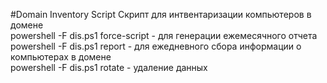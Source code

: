 #Domain Inventory Script
Скрипт для интвентаризации компьютеров в домене  
powershell -F dis.ps1 force-script - для генерации ежемесячного отчета  
powershell -F dis.ps1 report - для ежедневного сбора информации о компьютерах в домене  
powershell -F dis.ps1 rotate - удаление данных
